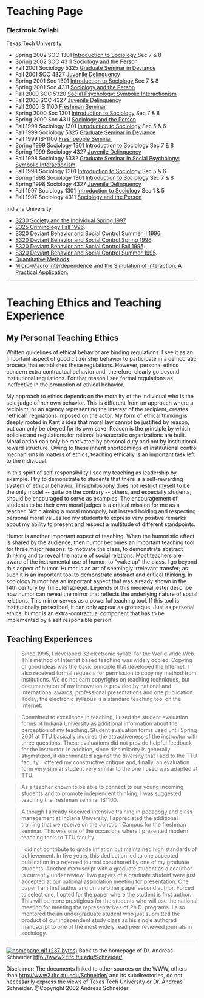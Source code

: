 # Teaching Page

### Electronic Syllabi

Texas Tech University

  * Spring 2002 SOC 1301 [Introduction to Sociology ](http://www2.tltc.ttu.edu/schneider2/1301_02/1301_02.htm) Sec 7 & 8
  * Spring 2002 SOC 4311 [Sociology and the Person](http://www2.tltc.ttu.edu/schneider2/4311_02/4311_02.htm)
  * Fall 2001 Sociology 5325 [Graduate Seminar in Deviance](../schneider2/5325/5325_01.htm)
  * Fall 2001 SOC 4327 [ Juvenile Delinquency  ](../schneider2/4327_01/4327_01.htm)
  * Spring 2001 Soc 1301 [Introduction to Sociology](../schneider2/1301_01/1301_01.htm) Sec 7 & 8 
  * Spring 2001 Soc 4311 [ Sociology and the Person](../schneider2/4311_01/4311_01.htm)  
  * Fall 2000 SOC 5320 [Social Psychology: Symbolic Interactionism](../schneider2/5320/5320.htm)
  * Fall 2000 SOC 4327 [Juvenile Delinquency](../schneider2/4327/4327_00.htm)  
  * Fall 2000 IS 1100 [Freshman Seminar](../schneider2/1100/1100_00.htm)
  * Spring 2000 Soc 1301 [ Introduction to Sociology](1301_00/1301_00.htm) Sec 7 & 8
  * Spring 2000 Soc 4311 [ Sociology and the Person](4311_00/4311_00.htm)  
  * Fall 1999 Sociology 1301 [Introduction to Sociology](1301_99f/1301_99f.htm) Sec 5 & 6
  * Fall 1999 Sociology 5325 [Graduate Seminar in Deviance](dev_sem/dev_sem.htm)
  * Fall 1999 IS-1100 [Freshpeople Seminar](1100/1100.htm)
  * Spring 1999 Sociology 1301 [Introduction to Sociology](1301_99/1301_99.htm) Sec 7 & 8
  * Spring 1999 Sociology 4327 [Juvenile Delinquency ](4327_99/4327_99.htm)
  * Fall 1998 Sociology 5332  [Graduate Seminar in Social Psychology: Symbolic Interactionism](soc_sem/seminar_si.htm)
  * Fall 1998 Sociology 1301  [Introduction to Sociology](1301_98f/1301_98f.htm) Sec 5 & 6
  * Spring 1998 Sociology 1301 [Introduction to Sociology](1301_98/1301_98.htm) Sec 7 & 8
  * Spring 1998 Sociology 4327 [Juvenile Delinquency ](4327/4327.htm)
  * Fall 1997 Sociology 1301  [Introduction to Sociology](1301/1301.htm) Sec 1 & 5
  * Fall 1997 Sociology 4311  [Sociology and the Person ](4311/4311.htm)

Indiana University

* [S230 Society and the Individual Spring 1997](iuteach/sopsy/s230.htm)
* [S325 Criminology Fall 1996](iuteach/crim/s325.htm). 
* [S320 Deviant Behavior and Social Control Summer II 1996](iuteach/dev/4684.html). 
* [S320 Deviant Behavior and Social Control Spring 1996](iuteach/dev/4569.html). 
* [S320 Deviant Behavior and Social Control Fall 1995](iuteach/dev/4636LEER.HTMl). 
* [S320 Deviant Behavior and Social Control Summer 1995](iuteach/dev/1500.htm). 
* [Quantitative Methods](iuteach/cone.htm). 
* [Micro-Macro Interdependence and the Simulation of Interaction: A Practical Application](iuteach/ctwo.htm). 

* * *

# Teaching Ethics and Teaching Experience

## My Personal Teaching Ethics

Written guidelines of ethical behavior are binding regulations. I see it as an
important aspect of good citizenship behavior to participate in a democratic
process that establishes these regulations. However, personal ethics concern
extra contractual behavior and, therefore, clearly go beyond institutional
regulations. For that reason I see formal regulations as ineffective in the
promotion of ethical behavior.

My approach to ethics depends on the morality of the individual who is the
sole judge of her own behavior. This is different from an approach where a
recipient, or an agency representing the interest of the recipient, creates
"ethical" regulations imposed on the actor. My form of ethical thinking is
deeply rooted in Kant's idea that moral law cannot be justified by reason, but
can only be obeyed for its own sake. Reason is the principle by which policies
and regulations for rational bureaucratic organizations are built. Moral
action can only be motivated by personal duty and not by institutional reward
structure. Owing to these inherit shortcomings of institutional control
mechanisms in matters of ethics, teaching ethically is an important task left
to the individual.

In this spirit of self-responsibility I see my teaching as leadership by
example. I try to demonstrate to students that there is a self-rewarding
system of ethical behavior. This philosophy does not restrict myself to be the
only model -- quite on the contrary -- others, and especially students, should
be encouraged to serve as examples. The encouragement of students to be their
own moral judges is a critical mission for me as a teacher. Not claiming a
moral monopoly, but instead holding and respecting personal moral values led
my students to express very positive remarks about my ability to present and
respect a multitude of different standpoints.

Humor is another important aspect of teaching. When the humoristic effect is
shared by the audience, then humor becomes an important teaching tool for
three major reasons: to motivate the class, to demonstrate abstract thinking
and to reveal the nature of social relations. Most teachers are aware of the
instrumental use of humor: to "wake up" the class. I go beyond this aspect of
humor. Humor is an art of seemingly irrelevant transfer; as such it is an
important tool to demonstrate abstract and critical thinking. In sociology
humor has an important aspect that was already shown in the 14th century by
Till Eulenspiegel. Legends of this medieval jester describe how humor can
reveal the mirror that reflects the underlying nature of social relations.
This mirror serves as a powerful teaching tool. If this tool is
institutionally prescribed, it can only appear as grotesque. Just as personal
ethics, humor is an extra-contractual component that has to be implemented by
a self responsible person.

## Teaching Experiences

> Since 1995, I developed 32 electronic syllabi for the World Wide Web.  This
method of Internet based teaching was widely copied.  Copying of good ideas
was the basic principle that developed the Internet.  I also received formal
requests for permission to copy my method from institutions.  We do not earn
copyrights on teaching techniques, but documentation of my innovation is
provided by national and international awards, professional presentations and
one publication.  Today, the electronic syllabus is a standard teaching tool
on the Internet.

>

> Committed to excellence in teaching, I used the student evaluation forms of
Indiana University as additional information about the perception of my
teaching.  Student evaluation forms used until Spring 2001 at TTU basically
inquired the attractiveness of the instructor with three questions.  These
evaluations did not provide helpful feedback for the instructor.  In addition,
since dissimilarity is generally stigmatized, it discriminated against the
diversity that I add to the TTU faculty.  I offered my constructive critique
and, finally, an evaluation form very similar student very similar to the one
I used was adapted at TTU.

>

> As a teacher known to be able to connect to our young incoming students and
to promote independent thinking, I was suggested teaching the freshman seminar
IS1100.  
>

> Although I already received intensive training in pedagogy and class
management at Indiana University, I appreciated the additional training that
we receive on the Junction Campus for the freshman seminar.  This was one of
the occasions where I presented modern teaching tools to TTU faculty.

>

> I did not contribute to grade inflation but maintained high standards of
achievement.  In five years, this dedication led to one accepted publication
in a refereed journal coauthored by one of my graduate students. Another
manuscript with a graduate student as a coauthor is currently under review.
Two papers of a graduate student were just accepted at our national
association meeting for presentation.  One paper I am first author and on the
other paper second author.  Forced to select one, I opted for the paper where
the student is first author.  This will be more prestigious for the students
who will use the national meeting for meeting the representatives of Ph.D.
programs.  I also mentored the an undergraduate student who just submitted the
product of our independent study class as his single authored manuscript to
one of the most widely read peer reviewed journals in sociology.



* * *

[ ![homepage.gif \(237
bytes\)](http://www2.tltc.ttu.edu/schneider/homepage.gif)](http://www2.tltc.ttu.edu/Schneider/)
Back to the homepage of Dr. Andreas Schneider
<http://www2.tltc.ttu.edu/Schneider/>

Disclaimer: The documents linked to other sources on the WWW, others than
http://www2.tltc.ttu.edu/Schneider/ and its subdirectories, do not necessarily
express the views of Texas Tech University or Dr. Andreas Schneider.
@Copyright 2002 Andreas Schneider

